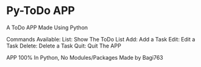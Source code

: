 # Py-ToDo APP
A ToDo APP Made Using Python

Commands Available:
List: Show The ToDo List
Add: Add a Task
Edit: Edit a Task
Delete: Delete a Task
Quit: Quit The APP

APP 100% In Python, No Modules/Packages
Made by Bagi763
